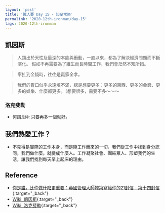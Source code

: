 ```yaml
---
layout: 'post'
title: '鐵人賽 Day 15 - 知足常樂'
permalink: '2020-12th-ironman/day-15'
tags: 2020-12th-ironman 
---
```


## 凱因斯

> 人類出於天性及最深的本能與衝動，一直以來，都為了解決經濟問題而不斷演化。
> 假如不再需要為了維生而長時間工作，我們會茫然不知所措。

> 牽扯到金錢時，往往是贏家全拿。

> 我們的胃口似乎永遠填不滿，總是想要更多：更多的東西、更多的金錢、更多的娛樂、什麼都更多。（想要很多，需要不多～～～

### 洛克斐勒

- 何謂`足夠`: 只要再多一個就好。

## 我們熱愛工作？

- 不見得是實際的工作本身，而是隨工作而來的一切，我們從工作中找到身分認同，我們做什麼，就變成什麼人。工作凝聚社會、團結眾人、形塑我們的生活，讓我們找到每天早上起床的理由。

## Reference 

- [你是誰，比你做什麼更重要：英國管理大師韓第寫給你的21封信 - 第十四封信](https://www.books.com.tw/products/0010862692){:target="_back"}
- [Ｗiki: 凱因斯](https://en.wikipedia.org/wiki/John_Maynard_Keynes){:target="_back"}
- [Ｗiki: 洛克斐勒](https://en.wikipedia.org/wiki/John_D._Rockefeller){:target="_back"}